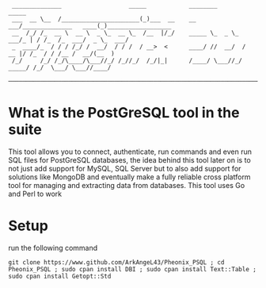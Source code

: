 ```
 ______________                   _____            ________                  _____                       
 ___  __ \__  /______________________(_)___  __    __  ___/______________   ____(_)__________________    
 __  /_/ /_  __ \  __ \  _ \_  __ \_  /__  |/_/    _____ \_  _ \_  ___/_ | / /_  /_  ___/  _ \_  ___/    
 _  ____/_  / / / /_/ /  __/  / / /  / __>  <      ____/ //  __/  /   __ |/ /_  / / /__ /  __/(__  )     
 /_/     /_/ /_/\____/\___//_/ /_//_/  /_/|_|      /____/ \___//_/    _____/ /_/  \___/ \___//____/      
 ─────────────────────────────────────────────────────────────────────────────────────────
```

# What is the PostGreSQL tool in the suite 

This tool allows you to connect, authenticate, run commands and even run SQL files for PostGreSQL databases, the idea behind this tool later on is to not just add support for MySQL, SQL Server but to also add support for solutions like MongoDB and eventually make a fully reliable cross platform tool for managing and extracting data from databases. This tool uses Go and Perl to work 

# Setup

run the following command 

`git clone https://www.github.com/ArkAngeL43/Pheonix_PSQL ; cd Pheonix_PSQL ; sudo cpan install DBI ; sudo cpan install Text::Table ; sudo cpan install Getopt::Std`

